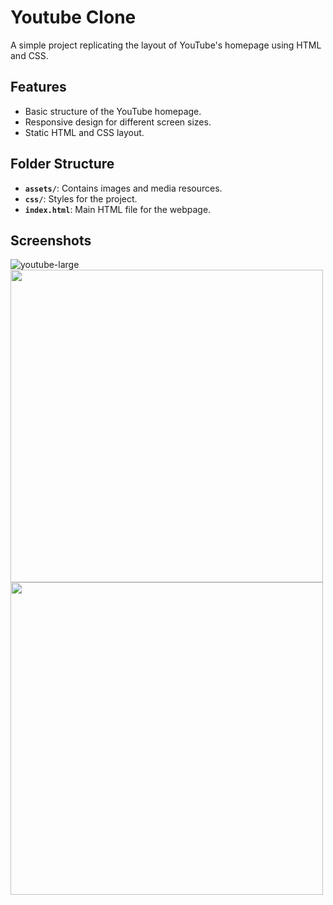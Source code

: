 # Youtube Clone

A simple project replicating the layout of YouTube's homepage using HTML and CSS.

## Features
- Basic structure of the YouTube homepage.
- Responsive design for different screen sizes.
- Static HTML and CSS layout.

## Folder Structure
- **`assets/`**: Contains images and media resources.
- **`css/`**: Styles for the project.
- **`index.html`**: Main HTML file for the webpage.

## Screenshots
![youtube-large](https://github.com/user-attachments/assets/187a0909-6a66-490f-9df3-70430d7a9d5a)
<img src="https://github.com/user-attachments/assets/5eb52558-0735-432b-ad1b-e19d1ddfc41b" height=500 />
<img src="https://github.com/user-attachments/assets/cec97e72-b616-4a94-9f01-5831560adda0" height=500 />
